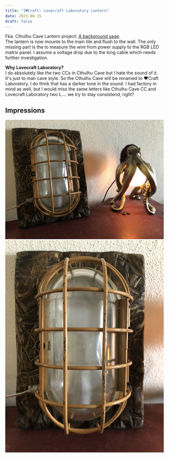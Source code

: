 ```yaml
---
title: "I♥Craft: Lovecraft Laboratory Lantern"
date: 2023-06-15
draft: false
---
```


Fka. Cthulhu Cave Lantern project:
[A background sage](https://clyde.crimson.space/posts/20230614/).\
The lantern is now mounte to the main tile and flush to the wall. The only missing part is the to measure the wire from power supply to the RGB LED matrix panel. I assume a voltage drop due to the long cable which needs further investigation.


**Why Lovecraft Laboratory?**\
I do absolutely like the two CCs in Cthulhu Cave but I hate the sound of it. It's just to man cave style. So the Cthulhu Cave will be renamed to ♥Craft Laboratory. I do think that has a darker tone in the sound. I had factory in mind as well, but I would miss the same letters like Cthulhu Cave CC and Lovecraft Laboratory two L.... we try to stay consistend, right?



## Impressions


![Octobox - 1](/assets/pix/CC_Lantern_Background_3.JPG)\
![Octobox - 1](/assets/pix/CC_Lantern_Background_4.JPG)